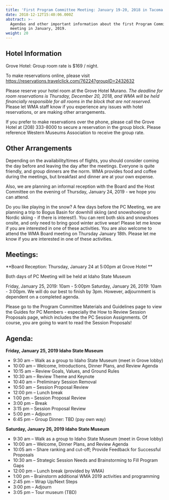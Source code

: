 ```yaml
---
title: 'First Program Committee Meeting: January 19-20, 2018 in Tacoma'
date: 2018-12-12T15:40:06.000Z
abstract: >-
  Agendas and other important information about the first Program Committee
  meeting in January, 2019.
weight: 20
---
```

## Hotel Information

Grove Hotel: Group room rate is $169 / night.

To make reservations online, please visit <https://reservations.travelclick.com/76224?groupID=2432632>

Please reserve your hotel room at the Grove Hotel Murano. _The deadline for room reservations is Thursday, December 20, 2018, and WMA will be held financially responsible for all rooms in the block that are not reserved._ Please let WMA staff know if you experience any issues with hotel reservations, or are making other arrangements.

If you prefer to make reservations over the phone, please call the Grove Hotel at (208) 333-8000 to secure a reservation in the group block. Please reference Western Museums Association to receive the group rate.

## Other Arrangements

Depending on the availability/times of flights, you should consider coming the day before and leaving the day after the meetings. Everyone is quite friendly, and group dinners are the norm. WMA provides food and coffee during the meetings, but breakfast and dinner are at your own expense.

Also, we are planning an informal reception with the Board and the Host Committee on the evening of Thursday, January 24, 2019 - we hope you can attend.

Do you like playing in the snow? A few days before the PC Meeting, we are planning a trip to Bogus Basin for downhill skiing (and snowshoeing or Nordic skiing - if there is interest!). You can rent both skis and snowshoes onsite, and only need to bring good winter active wear! Please let me know if you are interested in one of these activities. You are also welcome to attend the WMA Board meeting on Thursday January 18th. Please let me know if you are interested in one of these activities. 

## Meetings:

**Board Reception: Thursday, January 24 at 5:00pm at Grove Hotel **

Both days of PC Meeting will be held at Idaho State Museum

Friday, January 25, 2019: 10am - 5:00pm
Saturday, January 26, 2019: 10am - 3:00pm. We will do our best to finish by 3pm. However, adjournment is dependent on a completed agenda.

Please go to the Program Committee Materials and Guidelines page to view the Guides for PC Members - especially the How to Review Session Proposals page, which includes the the PC Session Assignments. Of course, you are going to want to read the Session Proposals!

## Agenda:

**Friday, January 25, 2019
Idaho State Museum**

* 9:30 am – Walk as a group to Idaho State Museum (meet in Grove lobby)
* 10:00 am – Welcome, Introductions, Dinner Plans, and Review Agenda
* 10:15 am – Review Goals, Values, and Ground Rules
* 10:30 am – Review Theme and Keynote
* 10:40 am – Preliminary Session Removal
* 10:50 am – Session Proposal Review
* 12:00 pm – Lunch break
* 1:00 pm – Session Proposal Review
* 3:00 pm – Break
* 3:15 pm – Session Proposal Review
* 5:00 pm – Adjourn
* 6:45 pm – Group Dinner: TBD (pay own way)

**Saturday, January 26, 2019
Idaho State Museum**

* 9:30 am – Walk as a group to Idaho State Museum (meet in Grove lobby)
* 10:00 am – Welcome, Dinner Plans, and Review Agenda
* 10:05 am – Share ranking and cut-off; Provide Feedback for Successful Proposals
* 10:30 am – Strategic Session Needs and Brainstorming to Fill Program Gaps
* 12:00 pm – Lunch break (provided by WMA)
* 1:00 pm – Brainstorm additional WMA 2019 activities and programming
* 2:45 pm – Wrap Up/Next Steps
* 3:00 pm – Adjourn
* 3:05 pm – Tour museum (TBD)
